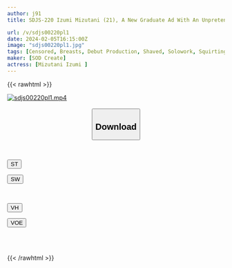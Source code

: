 ```yaml
---
author: j91
title: SDJS-220 Izumi Mizutani (21), A New Graduate Ad With An Unpretentious Personality Who Decided To Join The Company Because She Admired The Female Employee In The Production Department. Her Breasts Were So Beautiful That She Decided To Shoot Them Immediately! It Was My Dream! ? First AV Appearance!

url: /v/sdjs00220pl1
date: 2024-02-05T16:15:00Z
image: "sdjs00220pl1.jpg"
tags: [Censored, Breasts, Debut Production, Shaved, Solowork, Squirting]
maker: [SOD Create]
actress: [Mizutani Izumi ]
---
```



{{< rawhtml >}}

<div class="video" data-videoid="3klY9bYwMjHABa">
    <a href="javascript:;">
        <img src="/v/sdjs00220pl1/sdjs00220pl1.jpg" width="WIDTH" height="HEIGHT" alt="sdjs00220pl1.mp4" loading="lazy">
    </a>
</div>

<script type="text/javascript" src="https://j91.asia/asset/on-demand-st.js"></script>

<br>
  <link rel="stylesheet" href="https://j91.asia/asset/bs5.css">
  
  <center>
  <button class="btn btn-primary" type="button" data-bs-toggle="collapse" data-bs-target=".multi-collapse" aria-expanded="false" aria-controls="multiCollapseExample1 multiCollapseExample2"><h2>Download</h2></button></center>
</p>
<div class="row">
  <div class="col">
    <div class="collapse multi-collapse" id="multiCollapseExample1">
      <div class="card card-body">
	      	      <br>
<div class="buttons">  
<p><a href="https://streamtape.to/v/3klY9bYwMjHABa" target="_blank"><button class="btn-hover color-3"><i class="fa fa-download"></i> ST</button></a></p>
<p><a href="https://cdnwish.com/ptagg5pthhme" target="_blank"><button class="btn-hover color-2"><i class="fa fa-download"></i> SW</button></a></p></div>
    </div>
  </div>
</div>
  <div class="col">
    <div class="collapse multi-collapse" id="multiCollapseExample2">
      <div class="card card-body">
	      <br>
<div class="buttons">
<p><a href="https://vidhidepro.com/f/mnpvr7gh3j3m" target="_blank"><button class="btn-hover color-9"><i class="fa fa-download"></i> VH</button></a></p>
<p><a href="https://voe.sx/1wfe9webn0pl"><button class="btn-hover color-8"><i class="fa fa-download"></i> VOE</button></a></p></div>
<br><br>
      </div>
    </div>
  </div>
</div>

{{< /rawhtml >}}